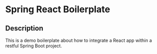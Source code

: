 # Spring React Boilerplate
## Description
This is a demo boilerplate about how to integrate a React app within a restful Spring Boot project.
